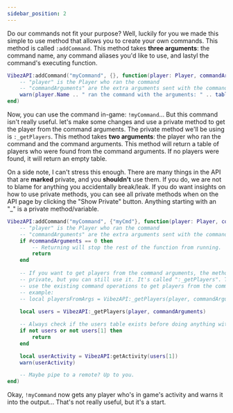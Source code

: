 ```yaml
---
sidebar_position: 2
---
```


Do our commands not fit your purpose? Well, luckily for you we made this simple to use method that allows you to create your own commands. This method is called `:addCommand`. This method takes **three arguments**: the command name, any command aliases you'd like to use, and lastyl the command's executing function.

```lua
VibezAPI:addCommand("myCommand", {}, function(player: Player, commandArguments: {string})
    -- "player" is the Player who ran the command
    -- "commandArguments" are the extra arguments sent with the command
    warn(player.Name .. " ran the command with the arguments: " .. table.concat(commandArguments, ", "))
end)
```

Now, you can use the command in-game: `!myCommand`... But this command isn't really useful. let's make some changes and use a private method to get the player from the command arguments. The private method we'll be using is `:_getPlayers`. This method takes **two arguments**: the player who ran the command and the command arguments. This method will return a table of players who were found from the command arguments. If no players were found, it will return an empty table.

On a side note, I can't stress this enough. There are many things in the API that are **marked** private, and you **shouldn't** use them. If you do, we are not to blame for anything you accidentally break/leak. If you do want insights on how to use private methods, you can see all private methods when on the API page by clicking the "Show Private" button. Anything starting with an "_" is a private method/variable.

```lua
VibezAPI:addCommand("myCommand", {"myCmd"}, function(player: Player, commandArguments: {string})
    -- "player" is the Player who ran the command
    -- "commandArguments" are the extra arguments sent with the command
    if #commandArguments == 0 then
        -- Returning will stop the rest of the function from running.
        return
    end
    
    -- If you want to get players from the command arguments, the method is technically
    -- private, but you can still use it. It's called ":_getPlayers". This method will
    -- use the existing command operations to get players from the command arguments.
    -- example:
    -- local playersFromArgs = VibezAPI:_getPlayers(player, commandArguments)
    
    local users = VibezAPI:_getPlayers(player, commandArguments)

    -- Always check if the users table exists before doing anything with it.
    if not users or not users[1] then
        return
    end

    local userActivity = VibezAPI:getActivity(users[1])
    warn(userActivity)

    -- Maybe pipe to a remote? Up to you.
end)
```

Okay, `!myCommand` now gets any player who's in game's activity and warns it into the output... That's not really useful, but it's a start.